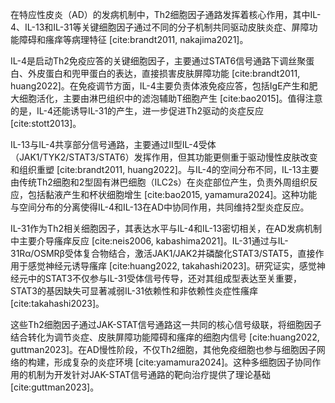 在特应性皮炎（AD）的发病机制中，Th2细胞因子通路发挥着核心作用，其中IL-4、IL-13和IL-31等关键细胞因子通过不同的分子机制共同驱动皮肤炎症、屏障功能障碍和瘙痒等病理特征 [cite:brandt2011, nakajima2021]。

IL-4是启动Th2免疫应答的关键细胞因子，主要通过STAT6信号通路下调丝聚蛋白、外皮蛋白和兜甲蛋白的表达，直接损害皮肤屏障功能 [cite:brandt2011, huang2022]。在免疫调节方面，IL-4主要负责体液免疫应答，包括IgE产生和肥大细胞活化，主要由淋巴组织中的滤泡辅助T细胞产生 [cite:bao2015]。值得注意的是，IL-4还能诱导IL-31的产生，进一步促进Th2驱动的炎症反应 [cite:stott2013]。

IL-13与IL-4共享部分信号通路，主要通过II型IL-4受体（JAK1/TYK2/STAT3/STAT6）发挥作用，但其功能更侧重于驱动慢性皮肤改变和组织重塑 [cite:brandt2011, huang2022]。与IL-4的空间分布不同，IL-13主要由传统Th2细胞和2型固有淋巴细胞（ILC2s）在炎症部位产生，负责外周组织反应，包括黏液产生和杯状细胞增生 [cite:bao2015, yamamura2024]。这种功能与空间分布的分离使得IL-4和IL-13在AD中协同作用，共同维持2型炎症反应。

IL-31作为Th2相关细胞因子，其表达水平与IL-4和IL-13密切相关，在AD发病机制中主要介导瘙痒反应 [cite:neis2006, kabashima2021]。IL-31通过与IL-31Rα/OSMRβ受体复合物结合，激活JAK1/JAK2并磷酸化STAT3/STAT5，直接作用于感觉神经元诱导瘙痒 [cite:huang2022, takahashi2023]。研究证实，感觉神经元中的STAT3不仅参与IL-31受体信号传导，还对其组成型表达至关重要，STAT3的基因缺失可显著减弱IL-31依赖性和非依赖性炎症性瘙痒 [cite:takahashi2023]。

这些Th2细胞因子通过JAK-STAT信号通路这一共同的核心信号级联，将细胞因子结合转化为调节炎症、皮肤屏障功能障碍和瘙痒的细胞内信号 [cite:huang2022, guttman2023]。在AD慢性阶段，不仅Th2细胞，其他免疫细胞也参与细胞因子网络的构建，形成复杂的炎症环境 [cite:yamamura2024]。这种多细胞因子协同作用的机制为开发针对JAK-STAT信号通路的靶向治疗提供了理论基础 [cite:guttman2023]。